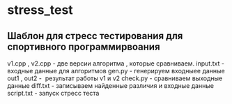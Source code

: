 # stress_test


## Шаблон для стресс тестирования для спортивного программирвоания 

v1.cpp , v2.cpp  - две версии алгоритма , которые сравниваем.
input.txt - входные данные для алгоритмов 
gen.py - генерируем входныее данные
out1 , out2 -  результат работы v1 и v2
check.py - сравниваем выходные данные
diff.txt - записываем найденные различия и входные данные
script.txt - запуск стресс теста
